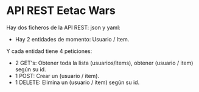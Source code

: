 # API REST Eetac Wars
Hay dos ficheros de la API REST: json y yaml:
  - Hay 2 entidades de momento: Usuario / Item.
  
Y cada entidad tiene 4 peticiones:
  - 2 GET's: Obtener toda la lista (usuarios/items), obtener (usuario / item) según su id.
  - 1 POST: Crear un (usuario / item).
  - 1 DELETE: Elimina un (usuario / item) según su id.
  
